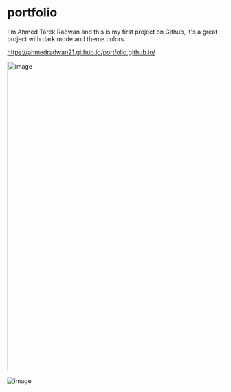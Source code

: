 # portfolio

 I'm Ahmed Tarek Radwan and this is my first project on Github, it's a great project with dark mode and theme colors.

https://ahmedradwan21.github.io/portfolio.github.io/

<img width="721" alt="image" src="https://user-images.githubusercontent.com/100035760/185768416-1b423aaf-66a6-44ea-9092-4f4ee2bd5811.png">

![image](https://user-images.githubusercontent.com/100035760/185768428-3c0d35f0-7fd7-4995-b2d6-068b463baa5e.png)
